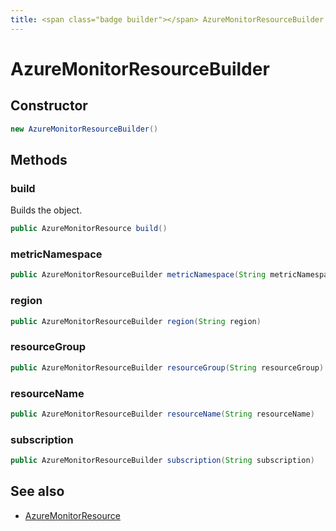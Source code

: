 ```yaml
---
title: <span class="badge builder"></span> AzureMonitorResourceBuilder
---
```

# <span class="badge builder"></span> AzureMonitorResourceBuilder

## Constructor

```java
new AzureMonitorResourceBuilder()
```
## Methods

### <span class="badge object-method"></span> build

Builds the object.

```java
public AzureMonitorResource build()
```

### <span class="badge object-method"></span> metricNamespace

```java
public AzureMonitorResourceBuilder metricNamespace(String metricNamespace)
```

### <span class="badge object-method"></span> region

```java
public AzureMonitorResourceBuilder region(String region)
```

### <span class="badge object-method"></span> resourceGroup

```java
public AzureMonitorResourceBuilder resourceGroup(String resourceGroup)
```

### <span class="badge object-method"></span> resourceName

```java
public AzureMonitorResourceBuilder resourceName(String resourceName)
```

### <span class="badge object-method"></span> subscription

```java
public AzureMonitorResourceBuilder subscription(String subscription)
```

## See also

 * <span class="badge object-type-class"></span> [AzureMonitorResource](./object-AzureMonitorResource.md)
